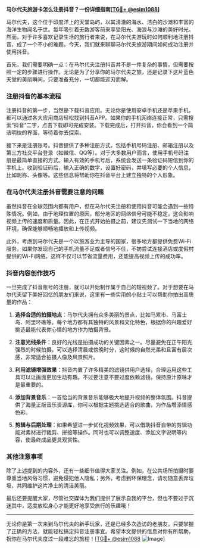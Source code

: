**马尔代夫旅游卡怎么注册抖音？一份详细指南[[TG💪+ @esim1088](https://t.me/s/esim1088)]**

马尔代夫，这个位于印度洋上的天堂岛屿，以其清澈的海水、洁白的沙滩和丰富的海洋生物闻名于世。每年吸引着无数游客前来享受阳光、海浪与沙滩的美好时光。然而，对于许多喜欢记录生活的旅行者来说，在马尔代夫游玩时如何顺利地注册抖音，成了一个不小的难题。今天，我们就来聊聊马尔代夫旅游期间如何成功注册并使用抖音。

首先，我们需要明确一点：在马尔代夫注册抖音并不是一件复杂的事情，但需要按照一定的步骤进行操作。无论是为了分享你的马尔代夫之旅，还是记录下这片蓝色天堂的美丽瞬间，只要准备充分，一切都能迎刃而解。

### 注册抖音的基本流程

注册抖音的第一步，当然是下载抖音应用。无论你是使用安卓手机还是苹果手机，都可以通过各大应用商店轻松找到抖音APP。如果你的手机网络连接正常，只需搜索“抖音”二字，点击下载即可完成安装。下载完成后，打开抖音，你会看到一个简洁明快的界面，等待着你去探索。

接下来是注册账号。抖音提供了多种注册方式，包括手机号码注册、邮箱注册以及第三方社交平台登录（如微信、QQ等）。对于大多数用户而言，使用手机号码注册是最简单直接的方式。输入有效的手机号后，系统会发送一条验证码短信到你的手机上。收到验证码后，输入正确的数字，设置好密码，并填写必要的个人信息，比如昵称、头像等。这些信息将帮助你在抖音平台上建立独特的个人形象。

### 在马尔代夫注册抖音需要注意的问题

虽然抖音在全球范围内都有用户，但在马尔代夫注册和使用抖音可能会遇到一些特殊情况。例如，由于地理位置的原因，部分地区的网络信号可能不稳定，这会影响视频上传的速度和质量。因此，在正式开始拍摄之前，建议先测试一下当地的网络环境，确保能够顺畅地播放和上传视频。

此外，考虑到马尔代夫是一个以旅游业为主导的国家，很多地方都提供免费Wi-Fi服务。如果你发现自己的手机流量不足或者信号不佳，不妨尝试连接酒店或度假村提供的Wi-Fi网络。这样不仅可以节省流量费用，还能提高视频上传的成功率。

### 抖音内容创作技巧

一旦完成了抖音账号的注册，就可以开始制作属于自己的短视频了。对于想要在马尔代夫留下美好回忆的朋友们来说，这里有一些实用的小贴士可以帮助你拍出高质量的作品：

1. **选择合适的拍摄地点**：马尔代夫拥有众多美丽的景点，比如马累市、马富士岛、阿里环礁等。每个地方都有其独特的风景和文化特色，根据你的兴趣爱好挑选最能代表你心情的地方作为拍摄背景。
   
2. **注意光线条件**：良好的光线是拍摄成功的关键因素之一。尽量避免在正午阳光强烈的时候拍摄，可以选择清晨或傍晚时分，这时候的自然光柔和且富有层次感，非常适合拍摄人像及风景照片。

3. **利用滤镜增强效果**：抖音内置了许多精美的滤镜供用户选择，合理运用这些工具可以让画面更加生动有趣。不过要注意不要过度依赖滤镜，保持原汁原味才是最重要的。

4. **添加背景音乐**：一首恰当的背景音乐能够极大地提升视频的整体氛围。抖音提供了海量正版音乐资源库，你可以根据主题挑选适合的歌曲，为作品增添情感色彩。

5. **剪辑与后期处理**：如果希望进一步优化视频效果，可以借助抖音自带的剪辑功能对素材进行裁剪、拼接等操作。同时也可以调整速度、添加文字说明等内容，使最终成品更具观赏性。

### 其他注意事项

除了上述提到的内容外，还有一些细节值得大家关注。例如，在公共场所拍摄时要尊重当地风俗习惯，避免侵犯他人隐私；另外，考虑到环保理念，请勿随意丢弃垃圾，共同维护这片净土的清洁美丽。

最后还要提醒大家，尽管社交媒体为我们提供了展示自我的平台，但也不要过于沉迷其中，适度放松身心才能更好地享受旅行的乐趣哦！

---

无论你是第一次来到马尔代夫的新手玩家，还是已经多次造访的老朋友，只要掌握了正确的方法，就能轻松搞定抖音注册事宜。希望本文提供的信息对你有所帮助，祝你在马尔代夫度过一段难忘的旅程！[[TG💪+ @esim1088](https://t.me/s/esim1088) ![Image](https://i.postimg.cc/4NQfJmqS/Snipaste-2025-05-13-00-14-12.png)]